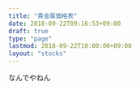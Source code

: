 ```yaml
---
title: "貴金属価格表"
date: 2018-09-22T09:16:53+09:00
draft: true
type: "page"
lastmod: 2018-09-22T10:00:00+09:00
layout: "stocks"
---
```


<p>なんでやねん</p>
